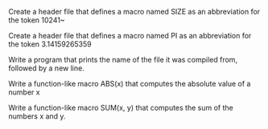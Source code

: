 Create a header file that defines a macro named SIZE as an abbreviation for the token 10241~

Create a header file that defines a macro named PI as an abbreviation for the token 3.14159265359

Write a program that prints the name of the file it was compiled from, followed by a new line.

Write a function-like macro ABS(x) that computes the absolute value of a number x

Write a function-like macro SUM(x, y) that computes the sum of the numbers x and y.
